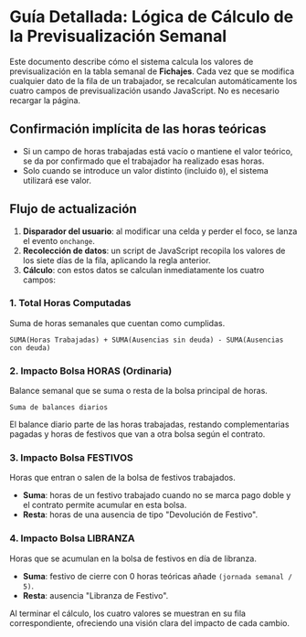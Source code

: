 # Guía Detallada: Lógica de Cálculo de la Previsualización Semanal

Este documento describe cómo el sistema calcula los valores de previsualización en la tabla semanal de **Fichajes**. Cada vez que se modifica cualquier dato de la fila de un trabajador, se recalculan automáticamente los cuatro campos de previsualización usando JavaScript. No es necesario recargar la página.

## Confirmación implícita de las horas teóricas

- Si un campo de horas trabajadas está vacío o mantiene el valor teórico, se da por confirmado que el trabajador ha realizado esas horas.
- Solo cuando se introduce un valor distinto (incluido `0`), el sistema utilizará ese valor.

## Flujo de actualización

1. **Disparador del usuario**: al modificar una celda y perder el foco, se lanza el evento `onchange`.
2. **Recolección de datos**: un script de JavaScript recopila los valores de los siete días de la fila, aplicando la regla anterior.
3. **Cálculo**: con estos datos se calculan inmediatamente los cuatro campos:

### 1. Total Horas Computadas

Suma de horas semanales que cuentan como cumplidas.

```
SUMA(Horas Trabajadas) + SUMA(Ausencias sin deuda) - SUMA(Ausencias con deuda)
```

### 2. Impacto Bolsa HORAS (Ordinaria)

Balance semanal que se suma o resta de la bolsa principal de horas.

```
Suma de balances diarios
```

El balance diario parte de las horas trabajadas, restando complementarias pagadas y horas de festivos que van a otra bolsa según el contrato.

### 3. Impacto Bolsa FESTIVOS

Horas que entran o salen de la bolsa de festivos trabajados.

- **Suma**: horas de un festivo trabajado cuando no se marca pago doble y el contrato permite acumular en esta bolsa.
- **Resta**: horas de una ausencia de tipo "Devolución de Festivo".

### 4. Impacto Bolsa LIBRANZA

Horas que se acumulan en la bolsa de festivos en día de libranza.

- **Suma**: festivo de cierre con 0 horas teóricas añade `(jornada semanal / 5)`.
- **Resta**: ausencia "Libranza de Festivo".

Al terminar el cálculo, los cuatro valores se muestran en su fila correspondiente, ofreciendo una visión clara del impacto de cada cambio.

